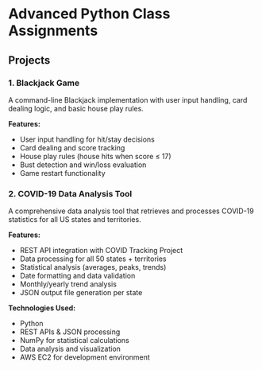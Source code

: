 # Advanced Python Class Assignments

## Projects

### 1. Blackjack Game
A command-line Blackjack implementation with user input handling, card dealing logic, and basic house play rules.

**Features:**
- User input handling for hit/stay decisions
- Card dealing and score tracking
- House play rules (house hits when score ≤ 17)
- Bust detection and win/loss evaluation
- Game restart functionality

### 2. COVID-19 Data Analysis Tool
A comprehensive data analysis tool that retrieves and processes COVID-19 statistics for all US states and territories.

**Features:**
- REST API integration with COVID Tracking Project
- Data processing for all 50 states + territories
- Statistical analysis (averages, peaks, trends)
- Date formatting and data validation
- Monthly/yearly trend analysis
- JSON output file generation per state

**Technologies Used:**
- Python
- REST APIs & JSON processing
- NumPy for statistical calculations
- Data analysis and visualization
- AWS EC2 for development environment
